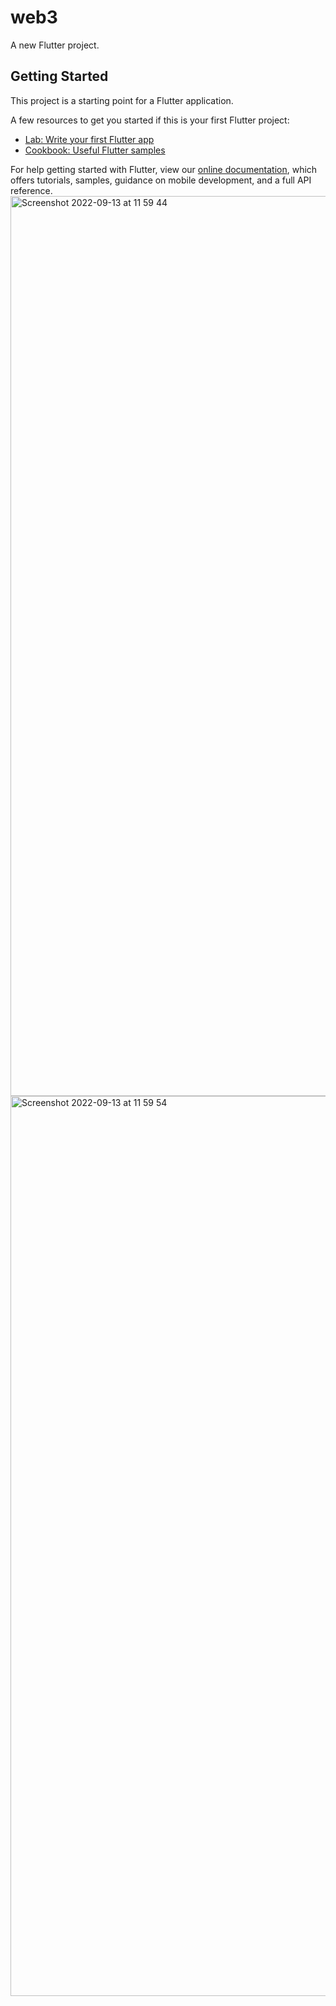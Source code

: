 # web3

A new Flutter project.

## Getting Started

This project is a starting point for a Flutter application.

A few resources to get you started if this is your first Flutter project:

- [Lab: Write your first Flutter app](https://flutter.dev/docs/get-started/codelab)
- [Cookbook: Useful Flutter samples](https://flutter.dev/docs/cookbook)

For help getting started with Flutter, view our
[online documentation](https://flutter.dev/docs), which offers tutorials,
samples, guidance on mobile development, and a full API reference.
<img width="1440" alt="Screenshot 2022-09-13 at 11 59 44" src="https://user-images.githubusercontent.com/55047524/189824354-794b11a4-4140-4d56-a6f4-10cd54802ab2.png">
<img width="1440" alt="Screenshot 2022-09-13 at 11 59 54" src="https://user-images.githubusercontent.com/55047524/189824366-26148282-aade-422b-8907-5f8cc7749f19.png">
